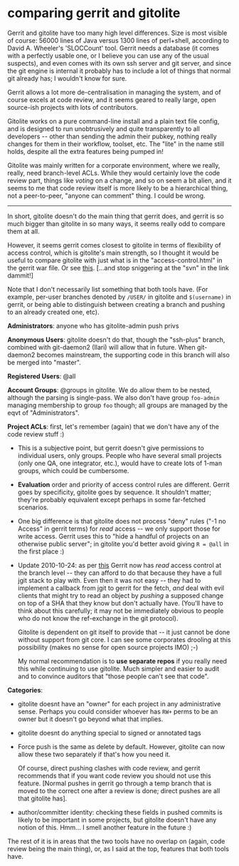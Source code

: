 # comparing gerrit and gitolite

Gerrit and gitolite have too many high level differences.  Size is most
visible of course: 56000 lines of Java versus 1300 lines of perl+shell,
according to David A. Wheeler's 'SLOCCount' tool.  Gerrit needs a database (it
comes with a perfectly usable one, or I believe you can use any of the usual
suspects),
and even comes with its own ssh server and git server, and since the git
engine is internal it probably has to include a lot of things that normal git
already has; I wouldn't know for sure.

Gerrit allows a lot more de-centralisation in managing the system, and of
course excels at code review, and it seems geared to really large, open
source-ish projects with lots of contributors.

Gitolite works on a pure command-line install and a plain text file config,
and is designed to run unobtrusively and quite transparently to all developers
-- other than sending the admin their pubkey, nothing really changes for them
in their workflow, toolset, etc.  The "lite" in the name still holds, despite
all the extra features being pumped in!

Gitolite was mainly written for a corporate environment, where we really,
really, need branch-level ACLs.  While they would certainly love the code
review part, things like *voting* on a change, and so on seem a bit alien, and
it seems to me that code review itself is more likely to be a hierarchical
thing, not a peer-to-peer, "anyone can comment" thing.  I could be wrong.

----

In short, gitolite doesn't do the main thing that gerrit does, and gerrit is
so much bigger than gitolite in so many ways, it seems really odd to compare
them at all.

However, it seems gerrit comes closest to gitolite in terms of flexibility of
access control, which is gitolite's main strength, so I thought it would be
useful to compare gitolite with just what is in the "access-control.html" in
the gerrit war file.  Or see [this][gdac].  [...and stop sniggering at the
"svn" in the link dammit!]

Note that I don't necessarily list something that both tools have.  (For
example, per-user branches denoted by `/USER/` in gitolite and `$(username)`
in gerrit, or being able to distinguish between creating a branch and pushing
to an already created one, etc).

[gdac]: http://gerrit.googlecode.com/svn/documentation/2.1.2/access-control.html
[jwzq]: http://regex.info/blog/2006-09-15/247

**Administrators**: anyone who has gitolite-admin push privs

**Anonymous Users**: gitolite doesn't do that, though the "ssh-plus" branch,
combined with git-daemon2 (Ilari) will allow that in future.  When git-daemon2
becomes mainstream, the supporting code in this branch will also be merged
into "master".

**Registered Users**: @all

**Account Groups**: @groups in gitolite.  We do allow them to be nested,
although the parsing is single-pass.  We also don't have group `foo-admin`
managing membership to group `foo` though; all groups are managed by the eqvt
of "Administrators".

**Project ACLs**: first, let's remember (again) that we don't have any of the code
review stuff :)

  * This is a subjective point, but gerrit doesn't give permissions to
    individual users, only groups.  People who have several small projects
    (only one QA, one integrator, etc.), would have to create lots of 1-man
    groups, which could be cumbersome.

  * **Evaluation** order and priority of access control rules are different.
    Gerrit goes by specificity, gitolite goes by sequence.  It shouldn't
    matter; they're probably equivalent except perhaps in some far-fetched
    scenarios.

  * One big difference is that gitolite does not process "deny" rules ("-1 no
    Access" in gerrit terms) for *read* access -- we only support those for
    write access.  Gerrit uses this to "hide a handful of projects on an
    otherwise public server"; in gitolite you'd better avoid giving `R = @all`
    in the first place :)

  * Update 2010-10-24: as per [this][gitlog1] Gerrit now has *read* access
    control at the branch level -- they can afford to do that because they
    have a full jgit stack to play with.  Even then it was not easy -- they
    had to implement a callback from jgit to gerrit for the fetch, *and* deal
    with evil clients that might try to read an object by *pushing* a supposed
    change on top of a SHA that they know but don't actually have.  (You'll
    have to think about this carefully; it may not be immediately obvious to
    people who do not know the ref-exchange in the git protocol).

    Gitolite is dependent on git itself to provide that -- it just cannot be
    done without support from git core.  I can see some corporates drooling at
    this possibility (makes no sense for open source projects IMO) ;-)

    My normal recommendation is to **use separate repos** if you really need
    this while continuing to use gitolite.  Much simpler and easier to audit
    and to convince auditors that "those people can't see that code".

**Categories**:

  * gitolite doesnt have an "owner" for each project in any administrative
    sense.  Perhaps you could consider whoever has `RW+` perms to be an owner
    but it doesn't go beyond what that implies.

  * gitolite doesnt do anything special to signed or annotated tags

  * Force push is the same as delete by default.  However, gitolite can now
    allow these two separately if that's how you need it.

    Of course, direct pushing clashes with code review, and gerrit recommends
    that if you want code review you should not use this feature.  [Normal
    pushes in gerrit go through a temp branch that is moved to the correct one
    after a review is done; direct pushes are all that gitolite has].

  * author/committer identity: checking these fields in pushed commits is
    likely to be important in some projects, but gitolite doesn't have any
    notion of this.  Hmm... I smell another feature in the future :)

The rest of it is in areas that the two tools have no overlap on (again, code
review being the main thing), or, as I said at the top, features that both
tools have.

[gitlog1]: http://colabti.org/irclogger/irclogger_log/git?date=2010-09-17#l2710
